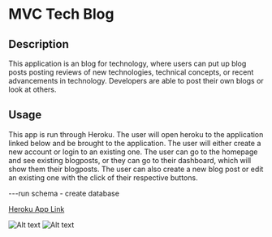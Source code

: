 # MVC Tech Blog

## Description

This application is an blog for technology, where users can put up blog posts posting reviews of new technologies, technical concepts, or recent advancements in technology. Developers are able to post their own blogs or look at others.

## Usage

This app is run through Heroku. The user will open heroku to the application linked below and be brought to the application. The user will either create a new account or login to an existing one. The user can go to the homepage and see existing blogposts, or they can go to their dashboard, which will show them their blogposts. The user can also create a new blog post or edit an existing one with the click of their respective buttons. 

---run schema - create database

[Heroku App Link](https://mvc-techblog1-0950fd193a34.herokuapp.com/)

![Alt text]()
![Alt text]()